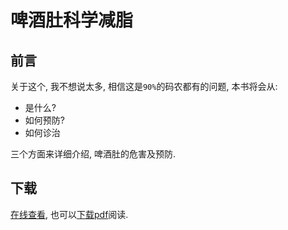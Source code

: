 # 啤酒肚科学减脂

## 前言

关于这个, 我不想说太多, 相信这是`90%`的码农都有的问题, 本书将会从:

- 是什么?
- 如何预防?
- 如何诊治

三个方面来详细介绍, 啤酒肚的危害及预防.

## 下载

[在线查看](./啤酒肚科学减脂.md), 也可以[下载pdf](./啤酒肚科学减脂.pdf)阅读.